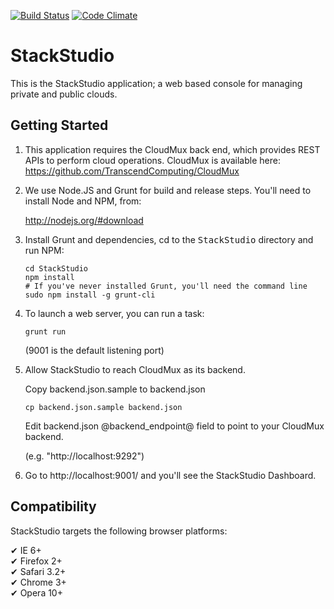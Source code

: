[![Build Status](https://secure.travis-ci.org/TranscendComputing/StackStudio.png?branch=master)][travis]
[![Code Climate](https://codeclimate.com/github/TranscendComputing/StackStudio.png)][codeclimate]
<!---[![Dependency Status](https://gemnasium.com/TranscendComputing/harp-runtime.png?travis)][gemnasium] -->

<!--- [gem]: https://rubygems.org/gems/harp-runtime -->
[travis]: http://travis-ci.org/TranscendComputing/StackStudio
[codeclimate]: https://codeclimate.com/github/TranscendComputing/StackStudio

StackStudio
===========

This is the StackStudio application; a web based console for managing
private and public clouds.

Getting Started
---------------

1. This application requires the CloudMux back end, which provides REST APIs to perform cloud operations.  CloudMux is available here: https://github.com/TranscendComputing/CloudMux

2. We use Node.JS and Grunt for build and release steps.  You'll need to install Node and NPM, from:

    http://nodejs.org/#download

3. Install Grunt and dependencies, cd to the <tt>StackStudio</tt> directory and run NPM:

    ```
    cd StackStudio
    npm install
    # If you've never installed Grunt, you'll need the command line
    sudo npm install -g grunt-cli
    ```

4. To launch a web server, you can run a task:

    ```
    grunt run
    ```

    (9001 is the default listening port)

6. Allow StackStudio to reach CloudMux as its backend.

	Copy backend.json.sample to backend.json

    ```
	cp backend.json.sample backend.json
    ```

	Edit backend.json @backend_endpoint@ field to point to your CloudMux backend.

	(e.g. "http://localhost:9292")

5. Go to http://localhost:9001/ and you'll see the StackStudio Dashboard.

Compatibility
-------------

StackStudio targets the following browser platforms:

✔ IE 6+  
✔ Firefox 2+  
✔ Safari 3.2+  
✔ Chrome 3+  
✔ Opera 10+  


